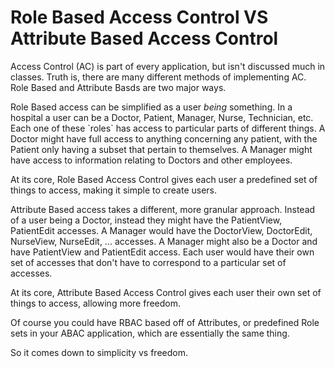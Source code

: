 # Role Based Access Control VS Attribute Based Access Control

Access Control (AC) is part of every application, but isn't discussed
much in classes. Truth is, there are many different methods of
implementing AC. Role Based and Attribute Basds are two major ways.

Role Based access can be simplified as a user *being* something. In a
hospital a user can be a Doctor, Patient, Manager, Nurse, Technician,
etc. Each one of these \`roles\` has access to particular parts of
different things. A Doctor might have full access to anything concerning
any patient, with the Patient only having a subset that pertain to
themselves. A Manager might have access to information relating to
Doctors and other employees.

At its core, Role Based Access Control gives each user a predefined set
of things to access, making it simple to create users.

Attribute Based access takes a different, more granular approach.
Instead of a user being a Doctor, instead they might have the
PatientView, PatientEdit accesses. A Manager would have the DoctorView,
DoctorEdit, NurseView, NurseEdit, ... accesses. A Manager might also be
a Doctor and have PatientView and PatientEdit access. Each user would
have their own set of accesses that don't have to correspond to a
particular set of accesses.

At its core, Attribute Based Access Control gives each user their own
set of things to access, allowing more freedom.

Of course you could have RBAC based off of Attributes, or predefined
Role sets in your ABAC application, which are essentially the same
thing.

So it comes down to simplicity vs freedom.
